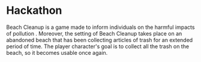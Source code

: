 # Hackathon
Beach Cleanup is a game made to inform individuals on the harmful impacts of pollution . Moreover, the setting of Beach Cleanup takes place on an abandoned beach that has been collecting articles of trash for an extended period of time. The player character's goal is to collect all the trash on the beach, so it becomes usable once again.

